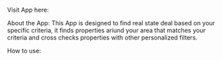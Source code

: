 Visit App here: 

About the App: This App is designed to find real state deal based on your specific criteria, it finds properties 
ariund your area that matches your criteria and cross checks properties with other personalized filters.

How to use: 
